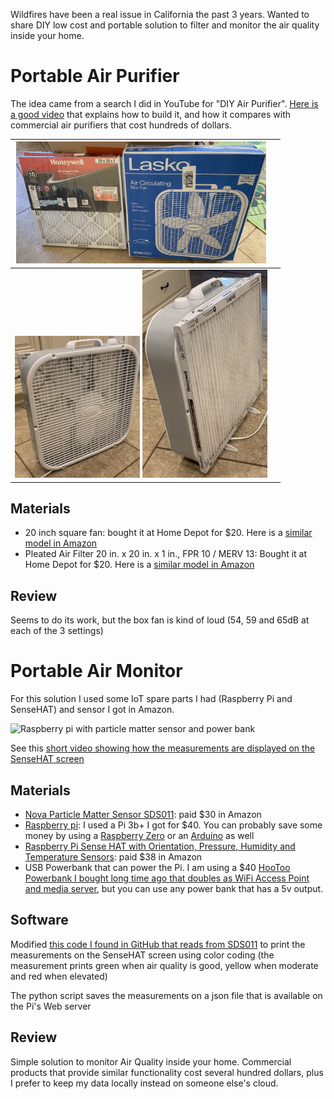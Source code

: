 Wildfires have been a real issue in California the past 3 years. Wanted to share DIY low cost and portable solution to filter and monitor the air quality inside your home.

# Portable Air Purifier

The idea came from a search I did in YouTube for "DIY Air Purifier". [Here is a good video](https://youtu.be/YnIvLBe6xUE) that explains how to build it, and how it compares with commercial air purifiers that cost hundreds of dollars.

| <img src="files/DIY-air-purifier-ingredients.JPG" alt="Fan box and filter" width="400"/> | |
|---|---|
| <img src="files/DIY-air-purifier-front.JPG" alt="Front view of home made air purifier" width="200"/>  <img src="DIY-air-purifier-back.JPG" alt="Rear view of home made air purifier" width="200"/>  |

## Materials
* 20 inch square fan: bought it at Home Depot for $20. Here is a [similar model in Amazon](https://amzn.to/2COs5aW)
* Pleated Air Filter 20 in. x 20 in. x 1 in., FPR 10 / MERV 13: Bought it at Home Depot for $20. Here is a [similar model in Amazon](https://amzn.to/2Qhy6jE)

## Review

Seems to do its work, but the box fan is kind of loud (54, 59 and 65dB at each of the 3 settings)

# Portable Air Monitor

For this solution I used some IoT spare parts I had (Raspberry Pi and SenseHAT) and sensor I got in Amazon.

<img src="files/pi%2BsenseHAT%2Bpowerbank%2Bsensor.JPG" alt="Raspberry pi with particle matter sensor and power bank" width="400"/> 

See this [short video showing how the measurements are displayed on the SenseHAT screen](files/pi-display-pm2.5.mov)

## Materials

* [Nova Particle Matter Sensor SDS011](https://amzn.to/34oscW1): paid $30 in Amazon
* [Raspberry pi](https://amzn.to/2YpTiZ0): I used a Pi 3b+ I got for $40. You can probably save some money by using a [Raspberry Zero](https://amzn.to/3l3thZk) or an [Arduino](https://amzn.to/2YoPYxB) as well
* [Raspberry Pi Sense HAT with Orientation, Pressure, Humidity and Temperature Sensors](https://amzn.to/2YpT6ZM): paid $38 in Amazon
* USB Powerbank that can power the Pi. I am using a $40 [HooToo Powerbank I bought long time ago that doubles as WiFi Access Point and media server](https://amzn.to/2YpwRmZ), but you can use any power bank that has a 5v output. 

## Software

Modified [this code I found in GitHub that reads from SDS011](https://gist.github.com/kadamski/92653913a53baf9dd1a8) to print the measurements on the SenseHAT screen using color coding (the measurement prints green when air quality is good, yellow when moderate and red when elevated)

The python script saves the measurements on a json file that is available on the Pi's Web server

## Review

Simple solution to monitor Air Quality inside your home. Commercial products that provide similar functionality cost several hundred dollars, plus I prefer to keep my data locally instead on someone else's cloud.

